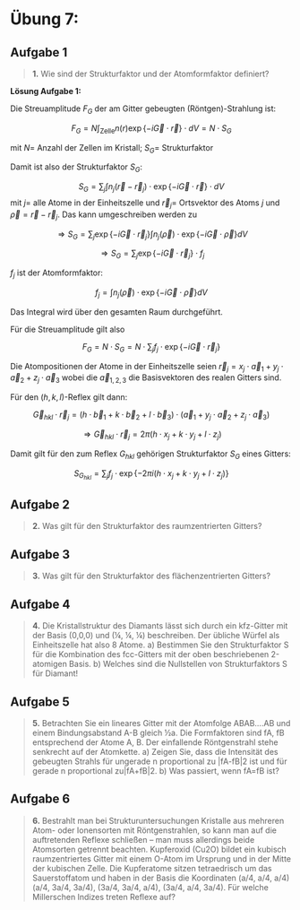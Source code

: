 <!--
author:   Claudia Funke

email:    claudia.funke@physik.tu-freiberg.de

version:  0.0.1

language: de

narrator: Deutsch Female

comment:  Struktur der Materie Übung 6

import: https://raw.githubusercontent.com/liaTemplates/KekuleJS/master/README.md

-->




# Übung 7: 


## Aufgabe 1

> __1.__  Wie sind der Strukturfaktor und der Atomformfaktor definiert?

**Lösung Aufgabe 1:**

Die Streuamplitude $F_G$ der am Gitter gebeugten (Röntgen)-Strahlung ist:

$$F_G=N \int_\mathrm{Zelle} n(r) \exp \left\{-i\vec{G} \cdot \vec{r}\right\} \cdot dV=N\cdot S_G$$

mit $N=$ Anzahl der Zellen im Kristall; $S_G=$ Strukturfaktor

Damit ist also der Strukturfaktor $S_G$:

$$S_G = \sum_ j \int  n_j (\vec{r}-\vec{r}_j) \cdot \exp \left\{-i\vec{G} \cdot \vec{r}\right\}\cdot  dV$$
mit $j=$ alle Atome in der Einheitszelle und $\vec{r}_j =$  Ortsvektor des Atoms $j$  und $\vec{\rho}=\vec{r}-\vec{r}_j$. Das kann umgeschreiben werden zu

$$\Rightarrow S_G = \sum_ j \exp \left\{-i\vec{G} \cdot \vec{r}_j\right\}\int  n_j (\vec{\rho}) \cdot \exp \left\{-i\vec{G} \cdot \vec{\rho}\right\} dV$$

$$\Rightarrow S_G = \sum_ j \exp \left\{-i\vec{G} \cdot \vec{r}_j\right\}\cdot f_j$$

$f_j$ ist der Atomformfaktor:

$$f_j =\int  n_j (\vec{\rho}) \cdot \exp \left\{-i\vec{G} \cdot \vec{\rho}\right\} dV$$

Das Integral wird über den gesamten Raum durchgeführt.

Für die Streuamplitude gilt also

$$F_G=N\cdot S_G=N\cdot \sum_ j  f_j \cdot \exp \left\{-i\vec{G} \cdot \vec{r}_j \right\} $$

Die Atompositionen der Atome in der Einheitszelle seien $\vec{r}_j=x_j\cdot \vec{a}_1+y_j\cdot \vec{a}_2+z_j\cdot \vec{a}_3$ wobei die $\vec{a}_{1,2,3}$ die Basisvektoren des realen Gitters sind.


Für den $(h,k,l)$-Reflex gilt dann:

$$\vec{G}_{hkl}\cdot \vec{r}_j= (h\cdot \vec{b}_1+k\cdot \vec{b}_2+l\cdot \vec{b}_3)\cdot(\vec{a}_1+y_j\cdot \vec{a}_2+z_j\cdot \vec{a}_3)$$


$$\Rightarrow \vec{G}_{hkl}\cdot \vec{r}_j=2\pi  (h\cdot x_j+k\cdot y_j+l\cdot z_j)$$

Damit gilt für den zum Reflex $G_{hkl}$ gehörigen Strukturfaktor $S_G$  eines Gitters:

$$ S_{G_{hkl}}=\sum_j f_j\cdot \exp \left\{ -2\pi i (h\cdot x_j+k\cdot y_j+l\cdot z_j )\right\} $$






## Aufgabe 2
> __2.__ Was gilt für den Strukturfaktor des raumzentrierten Gitters?

## Aufgabe 3
> __3.__ Was gilt für den Strukturfaktor des flächenzentrierten Gitters?

## Aufgabe 4
> __4.__ Die Kristallstruktur des Diamants lässt sich durch ein kfz-Gitter mit der Basis 
(0,0,0) und (¼, ¼, ¼) beschreiben. Der übliche Würfel als Einheitszelle hat also 8 Atome.
a) Bestimmen Sie den Strukturfaktor S für die Kombination des fcc-Gitters mit der oben beschriebenen 2-atomigen Basis. 
b) Welches sind die Nullstellen von Strukturfaktors S für Diamant!

## Aufgabe 5
> __5.__ Betrachten Sie ein lineares Gitter mit der Atomfolge ABAB….AB und einem Bindungsabstand A-B gleich ½a. Die Formfaktoren sind fA, fB entsprechend der Atome A, B. Der einfallende Röntgenstrahl stehe senkrecht auf der Atomkette. 
a) Zeigen Sie, dass die Intensität des gebeugten Strahls für ungerade n proportional zu |fA-fB|2 ist und für gerade n proportional zu|fA+fB|2.
b) Was passiert, wenn fA=fB ist?

## Aufgabe 6

> __6.__ Bestrahlt man bei Strukturuntersuchungen Kristalle aus mehreren Atom- oder Ionensorten mit Röntgenstrahlen, so kann man auf die auftretenden Reflexe schließen – man muss allerdings beide Atomsorten getrennt beachten. Kupferoxid (Cu2O) bildet ein kubisch raumzentriertes Gitter mit einem O-Atom im Ursprung und in der Mitte der kubischen Zelle. Die Kupferatome sitzen tetraedrisch um das Sauerstoffatom und haben in der Basis die Koordinaten (a/4, a/4, a/4) (a/4, 3a/4, 3a/4), (3a/4, 3a/4, a/4), (3a/4, a/4, 3a/4). Für welche Millerschen Indizes treten Reflexe auf?
